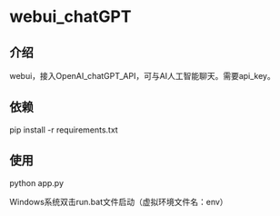 # webui_chatGPT

## 介绍

webui，接入OpenAI_chatGPT_API，可与AI人工智能聊天。需要api_key。

## 依赖

pip install -r requirements.txt

## 使用

python app.py

Windows系统双击run.bat文件启动（虚拟环境文件名：env）

